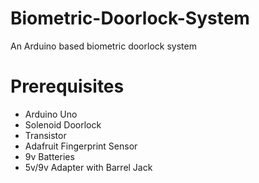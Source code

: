 # Biometric-Doorlock-System

An Arduino based biometric doorlock system 

# Prerequisites

* Arduino Uno 
* Solenoid Doorlock
* Transistor
* Adafruit Fingerprint Sensor
* 9v Batteries
* 5v/9v Adapter with Barrel Jack



 

